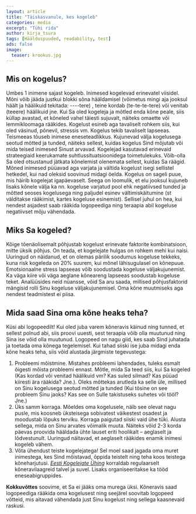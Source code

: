 ```yaml
---
layout: article
title: "Täiskasvanule, kes kogeleb"
categories: media
excerpt: "Tühi rida"
author: kirja_tsura
tags: [Häälduspuuded, readability, test]
ads: false
image:
  teaser: krookus.jpg
---
```



## Mis on kogelus?

Umbes 1 inimene sajast kogeleb. Inimesed kogelevad erinevatel viisidel. Mõni võib jääda justkui blokki sõna hääldamisel (võimetus mingi aja jooksul häält ja häälikuid tekitada: ----tere) , teine kordab (te-te-te-tere) või venitab (teeere) häälikuid jne. Kui Sa oled kogeleja ja mõtled enda kõne peale, siis küllap avastad, et kõneled vahel täiesti sujuvalt, näiteks omaette või lemmikloomaga rääkides. Kogelust esineb aga tavaliselt rohkem siis, kui oled väsinud, põnevil, stressis vm. Kogelus tekib tavaliselt lapseeas. Teismeeas tõuseb inimese eneseteadlikkus. Kujunevad välja kogelusega seotud mõtted ja tunded, näiteks sellest, kuidas kogelus Sind mõjutab või mida teised inimesed Sinust arvavad. Kogelejad kasutavad erinevaid strateegiaid keerukamate suhtlussituatsioonidega toimetulekuks. Võib-olla Sa oled otsustanud jätkata kõnelemist olenemata sellest, kuidas Sa räägid. Mõned inimesed püüavad aga varjata ja vältida kogelust isegi sellistel hetkedel, kui nad oleksid soovinud midagi öelda. Kogelus on sageli puue, mis häirib kogelejat igapäevaselt. Seega on loomulik, et elu jooksul kujuneb lisaks kõnele välja ka nn. kogeluse varjatud pool ehk negatiivsed tunded ja mõtted seoses kogelusega ning paljudel esinev vältimiskäitumine (st välditakse rääkimist, kartes kogeluse esinemist). Sellisel juhul on hea, kui nendest asjadest saab rääkida logopeediga ning teraapia abil kogeluse negatiivset mõju vähendada.

## Miks Sa kogeled?

Kõige tõenäolisemalt põhjustab kogelust erinevate faktorite kombinatsioon, mitte üksik põhjus. On teada, et kogelejate hulgas on rohkem mehi kui naisi. Uuringud on näidanud, et on olemas pärilik soodumus kogeluse tekkeks, kuna risk kogeleda on 20% suurem, kui mõnel lähisugulasel on kõnepuue. Emotsionaalne stress lapseeas võib soodustada kogeluse väljakujunemist. Ka väga kiire või väga aeglane kõneareng lapseeas soodustab kogeluse teket. Analüüsides neid nüansse, võid Sa aru saada, millised põhjusfaktorid mängisid rolli Sinu kogeluse väljakujunemisel. Oma kõne muutmiseks aga nendest teadmistest ei piisa.

## Mida saad Sina oma kõne heaks teha?

Küsi abi logopeedilt! Kui oled juba varem kõneravis käinud ning tunned, et sellest polnud abi, siis proovi uuesti, sest teraapia võib olla muutunud ning Sina ise võid olla muutunud. Logopeed on nagu giid, kes saab Sind juhatada ja toetada oma kõnega tegelemisel. Kui tahad siiski ise juba midagi enda kõne heaks teha, siis võid alustada järgmiste tegevustega:
1. Probleemi mõistmine. Mistahes probleemi lahendades, tuleks esmalt õigesti mõista probleemi ennast. Mõtle, mida Sa teed siis, kui Sa kogeled (Kas kordad või venitad häälikuid vm? Kas suled silmad? Kas püüad kiiresti ära rääkida? Jne.). Oleks mõttekas arutleda ka selle üle, millised on Sinu kogelusega seotud mõtted ja tunded (Kui tõsine on see probleem Sinu jaoks? Kas see on Sulle takistuseks suhetes või tööl? Jne.)
2. Üks samm korraga. Mõeldes oma kogelusele, näib see olevat nagu pusle, mis koosneb üksteisega sobivatest väikestest osadest ja moodustab lõpuks terviku. Korraga paigutad siiski vaid ühe tüki. Alusta sellega, mida on Sinu arvates võimalik muuta. Näiteks võid 2-3 korda päevas proovida hääldada ühte lauset eriti hoolikalt – aeglaselt ja lõdvestunult. Uuringud näitavad, et aeglaselt rääkides enamik inimesi kogeleb vähem.
3. Võta ühendust teiste kogelejatega! Sel moel saad jagada oma muret inimestega, kes Sind mõistavad, õppida teistelt ning teha koos teistega kõneharjutusi. [*Eesti Kogelejate Ühing*](www.kogelus.ee) korraldab regulaarselt kõneravilaagreid talvel ja suvel. Lisaks organiseeritakse ka tööd eneseabigruppides.

**Kokkuvõttes** soovime, et Sa ei jääks oma murega üksi. Kõneravis saad logopeediga rääkida oma kogelusest ning seejärel soovitab logopeed võtteid, mis aitavad vähendada just Sinu kogelust ning sellega kaasnevaid raskusi.

